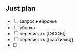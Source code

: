## Just plan
- [ ] запрос нейронке
- [ ] уборка
- [ ] переписать [[ЭССЕ]]
- [ ] переписать [[картинки]]
- [ ]
